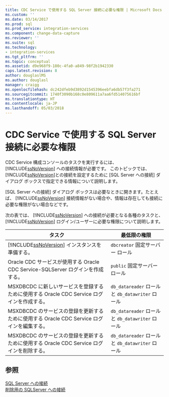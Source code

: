```yaml
---
title: CDC Service で使用する SQL Server 接続に必要な権限 | Microsoft Docs
ms.custom: ''
ms.date: 03/14/2017
ms.prod: sql
ms.prod_service: integration-services
ms.component: change-data-capture
ms.reviewer: ''
ms.suite: sql
ms.technology:
- integration-services
ms.tgt_pltfrm: ''
ms.topic: conceptual
ms.assetid: d9e968f9-180c-4fa0-a849-98f2b1942330
caps.latest.revision: 8
author: douglaslMS
ms.author: douglasl
manager: craigg
ms.openlocfilehash: dc242dfeb9d3892d1545396eebfa6db57f3fa271
ms.sourcegitcommit: 1740f3090b168c0e809611a7aa6fd514075616bf
ms.translationtype: HT
ms.contentlocale: ja-JP
ms.lasthandoff: 05/03/2018
---
```

# <a name="sql-server-connection-required-permissions-for-the-cdc-service"></a>CDC Service で使用する SQL Server 接続に必要な権限
  CDC Service 構成コンソールのタスクを実行するには、 [!INCLUDE[ssNoVersion](../../includes/ssnoversion-md.md)] への接続情報が必要です。 このトピックでは、 [!INCLUDE[ssNoVersion](../../includes/ssnoversion-md.md)]との接続を設定するために [SQL Server への接続] ダイアログ ボックスで指定できる情報について説明します。  
  
 ‭[SQL Server への接続] ダイアログ ボックスは必要なときに開きます。たとえば、 [!INCLUDE[ssNoVersion](../../includes/ssnoversion-md.md)] 接続情報がない場合や、情報は存在しても接続に必要な権限がない場合などです。  
  
 次の表では、 [!INCLUDE[ssNoVersion](../../includes/ssnoversion-md.md)] への接続が必要となる各種のタスクと、 [!INCLUDE[ssNoVersion](../../includes/ssnoversion-md.md)] ログイン/ユーザーに必要な権限について説明します。  
  
|タスク|最低限の権限|  
|----------|-------------------------|  
|[!INCLUDE[ssNoVersion](../../includes/ssnoversion-md.md)] インスタンスを準備する。|`dbcreator` 固定サーバー ロール|  
|Oracle CDC サービスが使用する Oracle CDC Service-SQLServer ログインを作成する。|`public` 固定サーバー ロール|  
|MSXDBCDC に新しいサービスを登録するために使用する Oracle CDC Service ログインを作成する。|`db_datareader` ロールと `db_datawriter` ロール|  
|MSXDBCDC のサービスの登録を更新するために使用する Oracle CDC Service ログインを編集する。|`db_datareader` ロールと `db_datawriter` ロール|  
|MSXDBCDC のサービスの登録を更新するために使用する Oracle CDC Service ログインを削除する。|`db_datareader` ロールと `db_datawriter` ロール|  
  
## <a name="see-also"></a>参照  
 [SQL Server への接続](../../integration-services/change-data-capture/connection-to-sql-server.md)   
 [削除用の SQLServer への接続](../../integration-services/change-data-capture/connection-to-sql-server-for-delete.md)  
  
  
